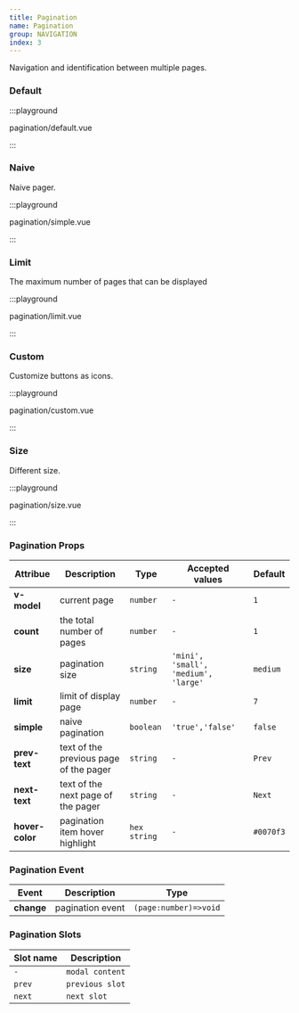 ```yaml
---
title: Pagination
name: Pagination
group: NAVIGATION
index: 3
---
```


Navigation and identification between multiple pages.

### Default

:::playground

pagination/default.vue

:::

### Naive

Naive pager.

:::playground

pagination/simple.vue

:::

### Limit

The maximum number of pages that can be displayed

:::playground

pagination/limit.vue

:::

### Custom

Customize buttons as icons.

:::playground

pagination/custom.vue

:::

### Size

Different size.

:::playground

pagination/size.vue

:::

### Pagination Props

| Attribue        | Description                            | Type         | Accepted values                      | Default   |
| --------------- | -------------------------------------- | ------------ | ------------------------------------ | --------- |
| **v-model**     | current page                           | `number`     | `-`                                  | `1`       |
| **count**       | the total number of pages              | `number`     | `-`                                  | `1`       |
| **size**        | pagination size                        | `string`     | `'mini', 'small', 'medium', 'large'` | `medium`  |
| **limit**       | limit of display page                  | `number`     | `-`                                  | `7`       |
| **simple**      | naive pagination                       | `boolean`    | `'true','false'`                     | `false`   |
| **prev-text**   | text of the previous page of the pager | `string`     | `-`                                  | `Prev`    |
| **next-text**   | text of the next page of the pager     | `string`     | `-`                                  | `Next`    |
| **hover-color** | pagination item hover highlight        | `hex string` | `-`                                  | `#0070f3` |

### Pagination Event

| Event      | Description      | Type                  |
| ---------- | ---------------- | --------------------- |
| **change** | pagination event | `(page:number)=>void` |

### Pagination Slots

| Slot name | Description     |
| --------- | --------------- |
| `-`       | `modal content` |
| `prev`    | `previous slot` |
| `next`    | `next slot`     |

